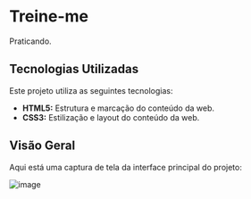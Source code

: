 # Treine-me

Praticando.

## Tecnologias Utilizadas

Este projeto utiliza as seguintes tecnologias:

- **HTML5:** Estrutura e marcação do conteúdo da web.
- **CSS3:** Estilização e layout do conteúdo da web.

## Visão Geral

Aqui está uma captura de tela da interface principal do projeto:

![image](https://github.com/user-attachments/assets/6407807b-47e4-423d-a5d4-152573967762)
